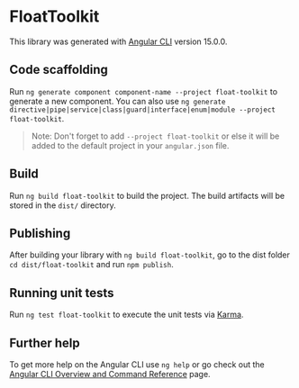 # FloatToolkit

This library was generated with [Angular CLI](https://github.com/angular/angular-cli) version 15.0.0.

## Code scaffolding

Run `ng generate component component-name --project float-toolkit` to generate a new component. You can also use `ng generate directive|pipe|service|class|guard|interface|enum|module --project float-toolkit`.
> Note: Don't forget to add `--project float-toolkit` or else it will be added to the default project in your `angular.json` file. 

## Build

Run `ng build float-toolkit` to build the project. The build artifacts will be stored in the `dist/` directory.

## Publishing

After building your library with `ng build float-toolkit`, go to the dist folder `cd dist/float-toolkit` and run `npm publish`.

## Running unit tests

Run `ng test float-toolkit` to execute the unit tests via [Karma](https://karma-runner.github.io).

## Further help

To get more help on the Angular CLI use `ng help` or go check out the [Angular CLI Overview and Command Reference](https://angular.io/cli) page.
